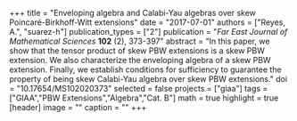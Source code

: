 +++
title = "Enveloping algebra and Calabi-Yau algebras over skew Poincaré-Birkhoff-Witt extensions"
date = "2017-07-01"
authors = ["Reyes, A.", "suarez-h"]
publication_types = ["2"]
publication = "*Far East Journal of Mathematical Sciences* **102** (2), 373-397"
abstract = "In this paper, we show that the tensor product of skew PBW extensions is a skew PBW extension. We also characterize the enveloping algebra of a skew PBW extension. Finally, we establish conditions for sufficiency to guarantee the property of being skew Calabi-Yau algebra over skew PBW extensions."
doi = "10.17654/MS102020373"
selected = false
projects = ["giaa"]
tags = ["GIAA","PBW Extensions","Algebra","Cat. B"]
math = true
highlight = true
[header]
image = ""
caption = ""
+++
